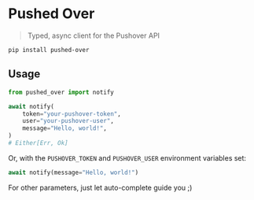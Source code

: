 # Pushed Over

> Typed, async client for the Pushover API

```
pip install pushed-over
```

## Usage

```python
from pushed_over import notify

await notify(
    token="your-pushover-token",
    user="your-pushover-user",
    message="Hello, world!",
)
# Either[Err, Ok]
```

Or, with the `PUSHOVER_TOKEN` and `PUSHOVER_USER` environment variables set:

```python
await notify(message="Hello, world!")
```

For other parameters, just let auto-complete guide you ;)